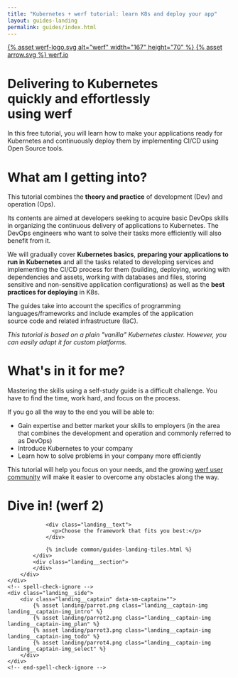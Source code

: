 ```yaml
---
title: "Kubernetes + werf tutorial: learn K8s and deploy your app"
layout: guides-landing
permalink: guides/index.html
---
```


<div class="landing">
    <div class="landing__header">
        <!-- spell-check-ignore -->
        <div class="landing__container">
            <a href="/" class="landing__header-title" data-proofer-ignore>
                {% asset werf-logo.svg alt="werf" width="167" height="70" %}
            </a>
            <a href="{{ site.site_urls['en'] }}" class="landing__button" data-proofer-ignore>
                {% asset arrow.svg %}
                <span>werf.io</span>
            </a>
        </div>
        <!-- end-spell-check-ignore -->
    </div>
    <div class="landing__content">
        <div class="landing__container">
            <div class="landing__section landing__section_first" data-sm-trigger="intro">
                <h1 class="landing__h1">
                    Delivering to&nbsp;Kubernetes<br>
                    quickly and&nbsp;effortlessly<br>
                    using&nbsp;<b>werf</b>
                </h1>
                <div class="landing__text">
                    In this free tutorial, you will learn how to&nbsp;make your applications ready for Kubernetes
                    and continuously deploy them by implementing CI/CD using Open Source tools.
                </div>
            </div>
            <div class="landing__section" data-sm-trigger="plan">
                <h1 class="landing__h2">
                    What am I getting into?
                </h1>
                <div class="landing__text">
                    <p>This tutorial combines the <b>theory and practice</b> of development (Dev) and operation (Ops).</p>
                    <p>Its contents are aimed at developers seeking to acquire basic DevOps skills in organizing the continuous delivery of applications to Kubernetes. The DevOps engineers who want to solve their tasks more efficiently will also benefit from it.</p>
                    <p>We will gradually cover <b>Kubernetes basics</b>, <b>preparing your applications to run in Kubernetes</b> and all the tasks related to&nbsp;developing services and implementing the CI/CD process for them (building, deploying, working with dependencies and&nbsp;assets, working with&nbsp;databases and&nbsp;files, storing sensitive and non-sensitive application configurations) as&nbsp;well&nbsp;as the <b>best practices for&nbsp;deploying</b> in&nbsp;K8s.</p>
                    <p>The guides take into&nbsp;account the&nbsp;specifics of&nbsp;programming languages/frameworks and include examples of the&nbsp;application source&nbsp;code and related infrastructure (IaC).</p>
                    <p><i>This tutorial is based on&nbsp;a&nbsp;plain "vanilla" Kubernetes cluster. However, you can easily adapt it for&nbsp;custom platforms.</i></p>
                </div>
            </div>
            <div class="landing__section" data-sm-trigger="todo">
                <h1 class="landing__h2">
                    What's in it for me?
                </h1>
                <div class="landing__text">
                    <p>Mastering the skills using a self-study guide is a difficult challenge. You have to find the time, work hard, and focus on the process.</p>
                    <p>If you go all the way to the end you will be able to:</p>
                </div>
                <ul class="landing__list">
                    <li>
                        Gain expertise and better market your skills to employers
                        <span>(in the area that combines the development and operation and commonly referred to as DevOps)</span>
                    </li>
                    <li>
                        Introduce Kubernetes to your company
                    </li>
                    <li>
                        Learn how to solve problems in your company more efficiently
                    </li>
                </ul>
                <div class="landing__text">
                    <p>This tutorial will help you focus on your needs, and the growing <a href="https://t.me/werf_io">werf user community</a> will make it easier to overcome any obstacles along the way.</p>
                </div>
            </div>
            <div class="landing__section" data-sm-trigger="select">
                <h1 class="landing__h2">
                    Dive in! <span>(werf 2)</span>
                </h1>

                <div class="landing__text">
                  <p>Choose the framework that fits you best:</p>
                </div>

                {% include common/guides-landing-tiles.html %}
            </div>
            <div class="landing__section">
            </div>
        </div>
    </div>
    <!-- spell-check-ignore -->
    <div class="landing__side">
        <div class="landing__captain" data-sm-captain="">
            {% asset landing/parrot.png class="landing__captain-img landing__captain-img_intro" %}
            {% asset landing/parrot2.png class="landing__captain-img landing__captain-img_plan" %}
            {% asset landing/parrot3.png class="landing__captain-img landing__captain-img_todo" %}
            {% asset landing/parrot4.png class="landing__captain-img landing__captain-img_select" %}
        </div>
    </div>
    <!-- end-spell-check-ignore -->
</div>

